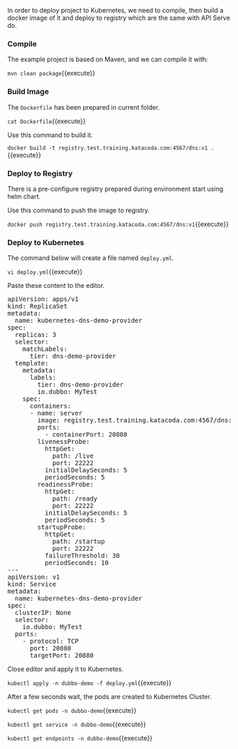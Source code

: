 In order to deploy project to Kubernetes, we need to compile, then build a docker image of it and deploy to registry which are the same with API Serve do.



### Compile

The example project is based on Maven, and we can compile it with:

`mvn clean package`{{execute}}



### Build Image

The `Dockerfile` has been prepared in current folder.

`cat Dockerfile`{{execute}}



Use this command to build it.

`docker build -t registry.test.training.katacoda.com:4567/dns:v1 .`{{execute}}



### Deploy to Registry

There is a pre-configure registry prepared during environment start using helm chart.

Use this command to push the image to registry.

`docker push registry.test.training.katacoda.com:4567/dns:v1`{{execute}}



### Deploy to Kubernetes

The command below will create a file named `deploy.yml`.

`vi deploy.yml`{{execute}}


Paste these content to the editor.

<pre class="file" data-target="clipboard">
apiVersion: apps/v1
kind: ReplicaSet
metadata:
  name: kubernetes-dns-demo-provider
spec:
  replicas: 3
  selector:
    matchLabels:
      tier: dns-demo-provider
  template:
    metadata:
      labels:
        tier: dns-demo-provider
        io.dubbo: MyTest
    spec:
      containers:
      - name: server
        image: registry.test.training.katacoda.com:4567/dns:v1
        ports:
          - containerPort: 20880
        livenessProbe:
          httpGet:
            path: /live
            port: 22222
          initialDelaySeconds: 5
          periodSeconds: 5
        readinessProbe:
          httpGet:
            path: /ready
            port: 22222
          initialDelaySeconds: 5
          periodSeconds: 5
        startupProbe:
          httpGet:
            path: /startup
            port: 22222
          failureThreshold: 30
          periodSeconds: 10
---
apiVersion: v1
kind: Service
metadata:
  name: kubernetes-dns-demo-provider
spec:
  clusterIP: None
  selector:
    io.dubbo: MyTest
  ports:
    - protocol: TCP
      port: 20880
      targetPort: 20880
</pre>



Close editor and apply it to Kubernetes.

`kubectl apply -n dubbo-demo -f deploy.yml`{{execute}}



After a few seconds wait, the pods are created to Kubernetes Cluster.

`kubectl get pods -n dubbo-demo`{{execute}}

`kubectl get service -n dubbo-demo`{{execute}}

`kubectl get endpoints -n dubbo-demo`{{execute}}

